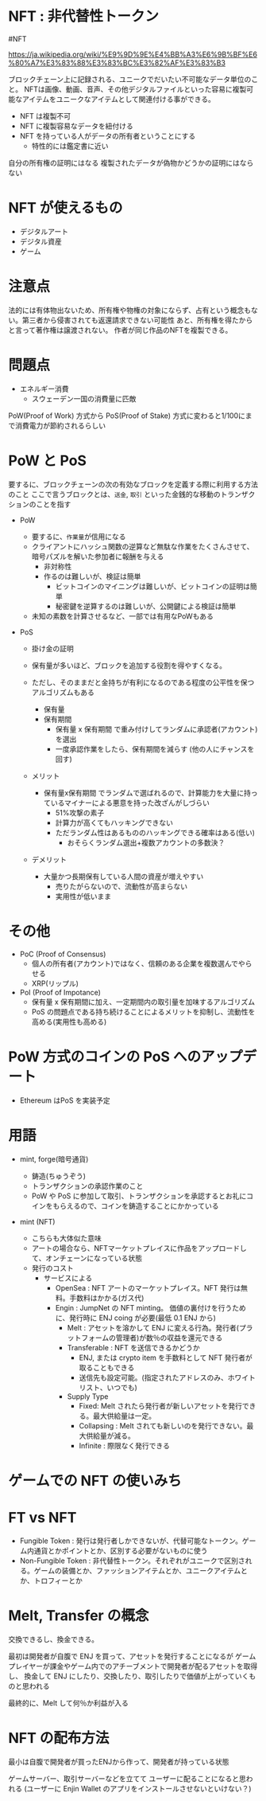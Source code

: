 # NFT : 非代替性トークン

#NFT

https://ja.wikipedia.org/wiki/%E9%9D%9E%E4%BB%A3%E6%9B%BF%E6%80%A7%E3%83%88%E3%83%BC%E3%82%AF%E3%83%B3

ブロックチェーン上に記録される、ユニークでだいたい不可能なデータ単位のこと。
NFTは画像、動画、音声、その他デジタルファイルといった容易に複製可能なアイテムをユニークなアイテムとして関連付ける事ができる。

- NFT は複製不可
- NFT に複製容易なデータを紐付ける
- NFT を持っている人がデータの所有者ということにする
  - 特性的には鑑定書に近い

自分の所有権の証明にはなる
複製されたデータが偽物かどうかの証明にはならない

# NFT が使えるもの

- デジタルアート
- デジタル資産
- ゲーム

# 注意点

法的には有体物出ないため、所有権や物権の対象にならず、占有という概念もない。第三者から侵害されても返還請求できない可能性
あと、所有権を得たからと言って著作権は譲渡されない。
作者が同じ作品のNFTを複製できる。

# 問題点

- エネルギー消費
  - スウェーデン一国の消費量に匹敵

PoW(Proof of Work) 方式から PoS(Proof of Stake) 方式に変わると1/100にまで消費電力が節約されるらしい

# PoW と PoS

要するに、ブロックチェーンの次の有効なブロックを定義する際に利用する方法のこと
ここで言うブロックとは、`送金`, `取引` といった金銭的な移動のトランザクションのことを指す

- PoW
   - 要するに、`作業量`が信用になる
  - クライアントにハッシュ関数の逆算など無駄な作業をたくさんさせて、暗号パズルを解いた参加者に報酬を与える
    - 非対称性
    - 作るのは難しいが、検証は簡単
      - ビットコインのマイニングは難しいが、ビットコインの証明は簡単
      - 秘密鍵を逆算するのは難しいが、公開鍵による検証は簡単
  - 未知の素数を計算させるなど、一部では有用なPoWもある

- PoS
  - 掛け金の証明
  - 保有量が多いほど、ブロックを追加する役割を得やすくなる。
  - ただし、そのままだと金持ちが有利になるのである程度の公平性を保つアルゴリズムもある
    - 保有量
    - 保有期間
      - 保有量 x 保有期間 で重み付けしてランダムに承認者(アカウント)を選出
      - 一度承認作業をしたら、保有期間を減らす (他の人にチャンスを回す)

  - メリット
    - 保有量x保有期間 でランダムで選ばれるので、計算能力を大量に持っているマイナーによる悪意を持った改ざんがしづらい
      - 51%攻撃の素子
      - 計算力が高くてもハッキングできない
      - ただランダム性はあるもののハッキングできる確率はある(低い)
        - おそらくランダム選出+複数アカウントの多数決？
  - デメリット
    - 大量かつ長期保有している人間の資産が増えやすい
      - 売りたがらないので、流動性が高まらない
      - 実用性が低いまま

# その他

- PoC (Proof of Consensus)
  - 個人の所有者(アカウント)ではなく、信頼のある企業を複数選んでやらせる
  - XRP(リップル)
- PoI (Proof of Impotance)
  - 保有量 x 保有期間に加え、一定期間内の取引量を加味するアルゴリズム
  - PoS の問題点である持ち続けることによるメリットを抑制し、流動性を高める(実用性も高める)

# PoW 方式のコインの PoS へのアップデート

- Ethereum はPoS を実装予定



# 用語
- mint, forge(暗号通貨)
  - 鋳造(ちゅうぞう)
  - トランザクションの承認作業のこと
  - PoW や PoS に参加して取引、トランザクションを承認するとお礼にコインをもらえるので、コインを鋳造することにかかっている


- mint (NFT)
  - こちらも大体似た意味
  - アートの場合なら、NFTマーケットプレイスに作品をアップロードして、オンチェーンになっている状態
  - 発行のコスト
    - サービスによる
      - OpenSea : NFT アートのマーケットプレイス。NFT 発行は無料。手数料はかかる(ガス代)
      - Engin : JumpNet の NFT minting。 価値の裏付けを行うために、発行時に ENJ coing が必要(最低 0.1 ENJ から)
        - Melt : アセットを溶かして ENJ に変える行為。発行者(プラットフォームの管理者)が数％の収益を還元できる
        - Transferable : NFT を送信できるかどうか
          - ENJ, または crypto item を手数料として NFT 発行者が取ることもできる
          - 送信先も設定可能。(指定されたアドレスのみ、ホワイトリスト、いつでも)
        - Supply Type
          - Fixed: Melt されたら発行者が新しいアセットを発行できる。最大供給量は一定。
          - Collapsing : Melt されても新しいのを発行できない。最大供給量が減る。
          - Infinite : 際限なく発行できる

# ゲームでの NFT の使いみち

# FT vs NFT

- Fungible Token : 発行は発行者しかできないが、代替可能なトークン。ゲーム内通貨とかポイントとか、区別する必要がないものに使う
- Non-Fungible Token : 非代替性トークン。それぞれがユニークで区別される。ゲームの装備とか、ファッションアイテムとか、ユニークアイテムとか、トロフィーとか

# Melt, Transfer の概念

交換できるし、換金できる。

最初は開発者が自腹で ENJ を買って、アセットを発行することになるが
ゲームプレイヤーが課金やゲーム内でのアチーブメントで開発者が配るアセットを取得し、
換金して ENJ にしたり、交換したり、取引したりで価値が上がっていくものと思われる

最終的に、Melt して何％か利益が入る

# NFT の配布方法

最小は自腹で開発者が買ったENJから作って、開発者が持っている状態

ゲームサーバー、取引サーバーなどを立てて ユーザーに配ることになると思われる
(ユーザーに Enjin Wallet のアプリをインストールさせないといけない？)



